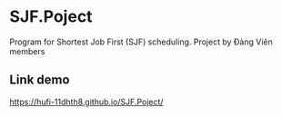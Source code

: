# SJF.Poject
Program for Shortest Job First (SJF) scheduling.
Project by Đảng Viên members
## Link demo
https://hufi-11dhth8.github.io/SJF.Poject/
